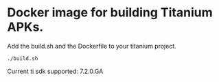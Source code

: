 # Docker image for building Titanium APKs.

Add the build.sh and the Dockerfile to your titanium project.

```
./build.sh
```

Current ti sdk supported: 7.2.0.GA

